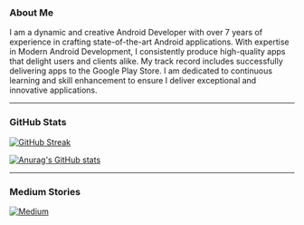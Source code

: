 ### About Me
I am a dynamic and creative Android Developer with over 7 years of experience in crafting state-of-the-art Android applications. With expertise in Modern Android Development, I consistently produce high-quality apps that delight users and clients alike. My track record includes successfully delivering apps to the Google Play Store. I am dedicated to continuous learning and skill enhancement to ensure I deliver exceptional and innovative applications.

---

### GitHub Stats
[![GitHub Streak](https://streak-stats.demolab.com/?user=huuphuoc1396)](https://git.io/streak-stats)

[![Anurag's GitHub stats](https://github-readme-stats.vercel.app/api?username=huuphuoc1396)](https://github.com/anuraghazra/github-readme-stats)

---

### Medium Stories
[![Medium](https://github-readme-medium.vercel.app/?username=huuphuoc1396&limit=3)](https://medium.com/@huuphuoc1396)
